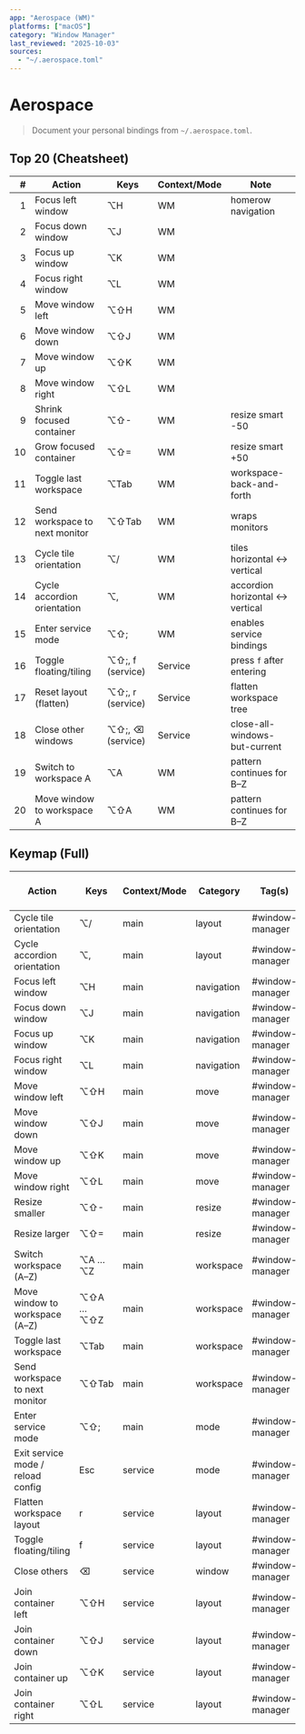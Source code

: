 ```yaml
---
app: "Aerospace (WM)"
platforms: ["macOS"]
category: "Window Manager"
last_reviewed: "2025-10-03"
sources:
  - "~/.aerospace.toml"
---
```


# Aerospace

> Document your personal bindings from `~/.aerospace.toml`.

## Top 20 (Cheatsheet)
| # | Action | Keys | Context/Mode | Note |
|---:|---|---|---|---|
| 1 | Focus left window | ⌥H | WM | homerow navigation |
| 2 | Focus down window | ⌥J | WM |  |
| 3 | Focus up window | ⌥K | WM |  |
| 4 | Focus right window | ⌥L | WM |  |
| 5 | Move window left | ⌥⇧H | WM |  |
| 6 | Move window down | ⌥⇧J | WM |  |
| 7 | Move window up | ⌥⇧K | WM |  |
| 8 | Move window right | ⌥⇧L | WM |  |
| 9 | Shrink focused container | ⌥⇧- | WM | resize smart -50 |
|10 | Grow focused container | ⌥⇧= | WM | resize smart +50 |
|11 | Toggle last workspace | ⌥Tab | WM | workspace-back-and-forth |
|12 | Send workspace to next monitor | ⌥⇧Tab | WM | wraps monitors |
|13 | Cycle tile orientation | ⌥/ | WM | tiles horizontal ↔ vertical |
|14 | Cycle accordion orientation | ⌥, | WM | accordion horizontal ↔ vertical |
|15 | Enter service mode | ⌥⇧; | WM | enables service bindings |
|16 | Toggle floating/tiling | ⌥⇧;, f (service) | Service | press `f` after entering |
|17 | Reset layout (flatten) | ⌥⇧;, r (service) | Service | flatten workspace tree |
|18 | Close other windows | ⌥⇧;, ⌫ (service) | Service | close-all-windows-but-current |
|19 | Switch to workspace A | ⌥A | WM | pattern continues for B–Z |
|20 | Move window to workspace A | ⌥⇧A | WM | pattern continues for B–Z |

## Keymap (Full)
| Action | Keys | Context/Mode | Category | Tag(s) | Muscle Memory Hook | Source |
|---|---|---|---|---|---|---|
| Cycle tile orientation | ⌥/ | main | layout | #window-manager | slash for split | dot_config/aerospace/aerospace.toml |
| Cycle accordion orientation | ⌥, | main | layout | #window-manager | comma for stack | dot_config/aerospace/aerospace.toml |
| Focus left window | ⌥H | main | navigation | #window-manager | homerow left | dot_config/aerospace/aerospace.toml |
| Focus down window | ⌥J | main | navigation | #window-manager | homerow down | dot_config/aerospace/aerospace.toml |
| Focus up window | ⌥K | main | navigation | #window-manager | homerow up | dot_config/aerospace/aerospace.toml |
| Focus right window | ⌥L | main | navigation | #window-manager | homerow right | dot_config/aerospace/aerospace.toml |
| Move window left | ⌥⇧H | main | move | #window-manager | add ⇧ to push | dot_config/aerospace/aerospace.toml |
| Move window down | ⌥⇧J | main | move | #window-manager |  | dot_config/aerospace/aerospace.toml |
| Move window up | ⌥⇧K | main | move | #window-manager |  | dot_config/aerospace/aerospace.toml |
| Move window right | ⌥⇧L | main | move | #window-manager |  | dot_config/aerospace/aerospace.toml |
| Resize smaller | ⌥⇧- | main | resize | #window-manager | minus shrinks | dot_config/aerospace/aerospace.toml |
| Resize larger | ⌥⇧= | main | resize | #window-manager | equals grows | dot_config/aerospace/aerospace.toml |
| Switch workspace (A–Z) | ⌥A … ⌥Z | main | workspace | #window-manager | letter mnemonic | dot_config/aerospace/aerospace.toml |
| Move window to workspace (A–Z) | ⌥⇧A … ⌥⇧Z | main | workspace | #window-manager | ⇧ pushes window | dot_config/aerospace/aerospace.toml |
| Toggle last workspace | ⌥Tab | main | workspace | #window-manager | like app switch | dot_config/aerospace/aerospace.toml |
| Send workspace to next monitor | ⌥⇧Tab | main | workspace | #window-manager | add ⇧ to move | dot_config/aerospace/aerospace.toml |
| Enter service mode | ⌥⇧; | main | mode | #window-manager | service gateway | dot_config/aerospace/aerospace.toml |
| Exit service mode / reload config | Esc | service | mode | #window-manager | exit to main | dot_config/aerospace/aerospace.toml |
| Flatten workspace layout | r | service | layout | #window-manager | reset layout | dot_config/aerospace/aerospace.toml |
| Toggle floating/tiling | f | service | layout | #window-manager | f for float | dot_config/aerospace/aerospace.toml |
| Close others | ⌫ | service | window | #window-manager | keep current | dot_config/aerospace/aerospace.toml |
| Join container left | ⌥⇧H | service | layout | #window-manager | merge left | dot_config/aerospace/aerospace.toml |
| Join container down | ⌥⇧J | service | layout | #window-manager | merge down | dot_config/aerospace/aerospace.toml |
| Join container up | ⌥⇧K | service | layout | #window-manager | merge up | dot_config/aerospace/aerospace.toml |
| Join container right | ⌥⇧L | service | layout | #window-manager | merge right | dot_config/aerospace/aerospace.toml |
